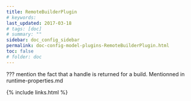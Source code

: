 ```yaml
---
title: RemoteBuilderPlugin 
# keywords:
last_updated: 2017-03-18
# tags: [doc]
# summary: ""
sidebar: doc_config_sidebar
permalink: doc-config-model-plugins-RemoteBuilderPlugin.html
toc: false
# folder: doc
---
```


??? mention the fact that a handle is returned for a build. Mentionned in runtime-properties.md

{% include links.html %}
